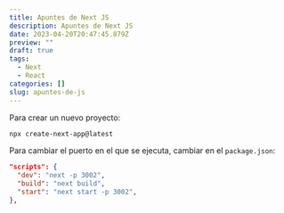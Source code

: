 ```yaml
---
title: Apuntes de Next JS
description: Apuntes de Next JS
date: 2023-04-20T20:47:45.879Z
preview: ""
draft: true
tags:
  - Next
  - React
categories: []
slug: apuntes-de-js
---
```


Para crear un nuevo proyecto:

```sh
npx create-next-app@latest
```

Para cambiar el puerto en el que se ejecuta, cambiar en el `package.json`:

```json
"scripts": {
  "dev": "next -p 3002",
  "build": "next build",
  "start": "next start -p 3002",
},
```
